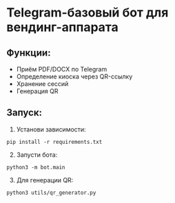 # Telegram-базовый бот для вендинг-аппарата

## Функции:
- Приём PDF/DOCX по Telegram
- Определение киоска через QR-ссылку
- Хранение сессий
- Генерация QR

## Запуск:
1. Установи зависимости:
```
pip install -r requirements.txt
```

2. Запусти бота:
```
python3 -m bot.main
```

3. Для генерации QR:
```
python3 utils/qr_generator.py
```
